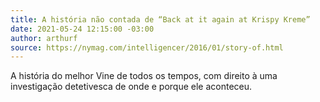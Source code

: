 ```yaml
---
title: A história não contada de “Back at it again at Krispy Kreme”
date: 2021-05-24 12:15:00 -03:00
author: arthurf
source: https://nymag.com/intelligencer/2016/01/story-of.html
---
```


A história do melhor Vine de todos os tempos, com direito à uma investigação detetivesca de onde e porque ele aconteceu.
